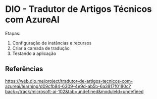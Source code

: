 # DIO - Tradutor de Artigos Técnicos com AzureAI

Etapas:
1. Configuração de instâncias e recursos
2. Criar a camada de tradução
3. Testando a aplicação


## Referências
https://web.dio.me/project/tradutor-de-artigos-tecnicos-com-azureai/learning/d09cfb84-6309-4e9d-ab5b-6a3817f0180c?back=/track/microsoft-ai-102&tab=undefined&moduleId=undefined